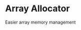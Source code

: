 <!--
title: "Array Allocator"
custom_edit_url: https://github.com/netdata/netdata/edit/master/libnetdata/arrayalloc/README.md
sidebar_label: "Array allocator"
learn_status: "Published"
learn_topic_type: "Tasks"
learn_rel_path: "Developers/libnetdata libraries"
-->

# Array Allocator

Easier array memory management
